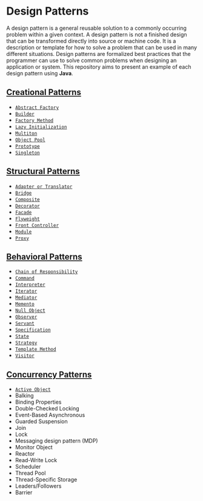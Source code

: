 Design Patterns
===============

A design pattern is a general reusable solution to a commonly occurring problem within a given context. A design pattern is not a finished design that can be transformed directly into source or machine code. It is a description or template for how to solve a problem that can be used in many different situations. Design patterns are formalized best practices that the programmer can use to solve common problems when designing an application or system. This repository aims to present an example of each design pattern using **Java**.

[Creational Patterns](src/creational#creational-patterns)
---------------------

* [`Abstract Factory`](src/creational/abstractfactory)
* [`Builder`](src/creational/builder)
* [`Factory Method`](src/creational/factory)
* [`Lazy Initialization`](src/creational/lazyinitialization)
* [`Multiton`](src/creational/multiton)
* [`Object Pool`](src/creational/objectpool)
* [`Prototype`](src/creational/prototype)
* [`Singleton`](src/creational/singleton)

[Structural Patterns](src/structural#structural-patterns)
---------------------

* [`Adapter or Translator`](src/structural/adapter)
* [`Bridge`](src/structural/bridge)
* [`Composite`](src/structural/composite)
* [`Decorator`](src/structural/decorator)
* [`Facade`](src/structural/facade)
* [`Flyweight`](src/structural/flyweight)
* [`Front Controller`](src/structural/frontcontroller)
* [`Module`](src/structural/module)
* [`Proxy`](src/structural/proxy)

[Behavioral Patterns](src/behavioral#behavioral-patterns)
---------------------

* [`Chain of Responsibility`](src/behavioral/chainofresponsibility)
* [`Command`](src/behavioral/command)
* [`Interpreter`](src/behavioral/interpreter)
* [`Iterator`](src/behavioral/iterator)
* [`Mediator`](src/behavioral/mediator)
* [`Memento`](src/behavioral/memento)
* [`Null Object`](src/behavioral/nullobject)
* [`Observer`](src/behavioral/observer)
* [`Servant`](src/behavioral/servant)
* [`Specification`](src/behavioral/specification)
* [`State`](src/behavioral/state)
* [`Strategy`](src/behavioral/strategy)
* [`Template Method`](src/behavioral/templatemethod)
* [`Visitor`](src/behavioral/visitor)

[Concurrency Patterns](src/concurrency#concurrency-patterns)
----------------------

* [`Active Object`](src/concurrency/activeobject)
* Balking
* Binding Properties
* Double-Checked Locking
* Event-Based Asynchronous
* Guarded Suspension
* Join
* Lock
* Messaging design pattern (MDP)
* Monitor Object
* Reactor
* Read-Write Lock
* Scheduler
* Thread Pool
* Thread-Specific Storage
* Leaders/Followers
* Barrier